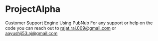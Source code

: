 # ProjectAlpha
Customer Support Engine Using PubNub
For any support or help on the code you can reach out to rajat.rai.009@gmail.com or aayushij53.aj@gmail.com
